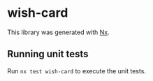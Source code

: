 # wish-card

This library was generated with [Nx](https://nx.dev).

## Running unit tests

Run `nx test wish-card` to execute the unit tests.
